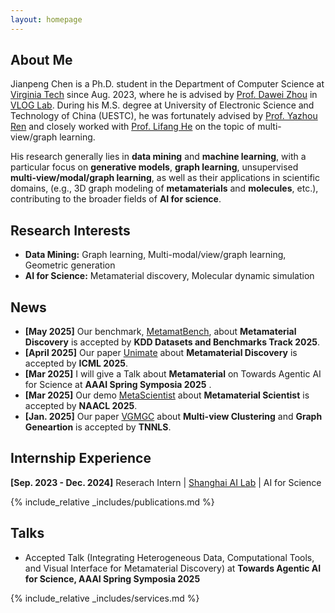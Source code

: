```yaml
---
layout: homepage
---
```


## About Me

Jianpeng Chen is a Ph.D. student in the Department of Computer Science at [Virginia Tech](https://cs.vt.edu/) since Aug. 2023, where he is advised by [Prof. Dawei Zhou](https://sites.google.com/view/dawei-zhou/home?authuser=0) in [VLOG Lab](https://sites.google.com/view/dawei-zhou/vlog-lab). During his M.S. degree at University of Electronic Science and Technology of China (UESTC), he was fortunately advised by [Prof. Yazhou Ren](https://yazhou-ren.github.io/) and closely worked with [Prof. Lifang He](https://engineering.lehigh.edu/faculty/lifang-he) on the topic of multi-view/graph learning.

His research generally lies in **data mining** and **machine learning**, with a particular focus on **generative models**, **graph learning**, unsupervised **multi-view/modal/graph learning**, as well as their applications in scientific domains, (e.g., 3D graph modeling of **metamaterials** and **molecules**, etc.), contributing to the broader fields of **AI for science**.

## Research Interests

- **Data Mining:** Graph learning, Multi-modal/view/graph learning, Geometric generation
- **AI for Science:** Metamaterial discovery, Molecular dynamic simulation

## News

- **[May 2025]** Our benchmark, [MetamatBench](https://arxiv.org/abs/2505.20299), about **Metamaterial Discovery** is accepted by **KDD Datasets and Benchmarks Track 2025**.
- **[April 2025]** Our paper [Unimate]() about **Metamaterial Discovery** is accepted by **ICML 2025**.
- **[Mar 2025]** I will give a Talk about **Metamaterial** on Towards Agentic AI for Science at **AAAI Spring Symposia 2025** .
- **[Mar 2025]** Our demo [MetaScientist](https://arxiv.org/abs/2412.16270) about **Metamaterial Scientist**  is accepted by **NAACL 2025**.
- **[Jan. 2025]** Our paper [VGMGC](https://ieeexplore.ieee.org/document/10833915) about **Multi-view Clustering** and **Graph Geneartion** is accepted by **TNNLS**.

## Internship Experience
**[Sep. 2023 - Dec. 2024]** Reserach Intern | [Shanghai AI Lab](https://www.shlab.org.cn/) | AI for Science 


{% include_relative _includes/publications.md %}


## Talks
- Accepted Talk (Integrating Heterogeneous Data, Computational Tools, and Visual Interface for Metamaterial Discovery) at **Towards Agentic AI for Science, AAAI Spring Symposia 2025**

{% include_relative _includes/services.md %}
